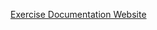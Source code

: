 [Exercise Documentation Website](https://jderobot.github.io/RoboticsAcademy/exercises/ComputerVision/3d_reconstruction)
